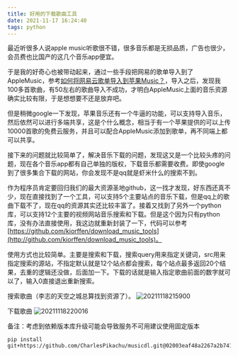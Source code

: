 ```yaml
---
title: 好用的下载歌曲工具
date: 2021-11-17 16:24:40
tags: python
---
```


最近听很多人说apple music听歌很不错，很多音乐都是无损品质，广告也很少，会员费也比国产的这几个音乐app便宜。

于是我的好奇心也被带动起来，通过一些手段把网易的歌单导入到了AppleMusic，参考[如何将网易云歌单导入到苹果Music？](https://zhuanlan.zhihu.com/p/104595102)，导入之后，发现我100多首歌曲，有50左右的歌曲导入不成功，才明白AppleMusic上面的音乐资源确实比较有限，于是想想要不还是放弃吧。

<!--more-->

但是稍微google一下发现，苹果音乐还有一个牛逼的功能，可以支持导入音乐，然后依然可以进行多端共享，这是个什么概念，相当于有一个苹果提供的可以上传10000首歌的免费云服务，并且可以配合AppleMusic添加到歌单，再不同端上都可以共享。

接下来的问题就比较简单了，解决音乐下载的问题，发现这又是一个比较头疼的问题，现在各个音乐app都有自己单独的版权，下载音乐都需要收费。即使google到了很多集合下载的网站，你会发现不是qq就是虾米什么的搜索不到。

作为程序员肯定要回归我们的最大资源圣地github，这一找才发现，好东西还真不少，现在直接找到了一个工具，可以支持5个主要站点的音乐下载，但是qq上的歌曲下载不了，现在qq的资源其实还比较丰富了。接着又找到了另外一个python库，可以支持12个主要的视频网站音乐搜索和下载。但是这个因为只有python库，没有办法直接使用，我这边就重新封装了一下，代码可以参考[https://github.com/kiorffen/download_music_tools](http://github.com/kiorffen/download_music_tools)。

使用方式也比较简单。主要是搜索和下载，搜索query用来指定关键词，src用来指定搜索的源站，不指定默认就是12个站点都会搜索，每个站点最多返回20个结果，去重的逻辑还没做，后面加一下。下载的话就是输入指定歌曲前面的数字就可以了，输入0直接退出重新搜索。



搜索歌曲（李志的天空之城总算找到资源了）。
![20211118215900](http://cdn.tanghaiyu.com/20211118215900.png)

下载歌曲
![20211118220016](http://cdn.tanghaiyu.com/20211118220016.png)


备注：考虑到依赖版本库升级可能会导致服务不可用建议使用固定版本

```
pip install git+https://github.com/CharlesPikachu/musicdl.git@02003eaf48a2267a2b741661826f1139fca7cbe1
```
